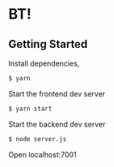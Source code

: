 # BT!

## Getting Started

Install dependencies,

```bash
$ yarn
```

Start the frontend dev server

```bash
$ yarn start
```

Start the backend dev server

```bash
$ node server.js
```

Open localhost:7001

